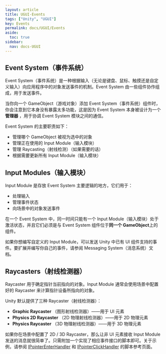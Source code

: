 ```yaml
---
layout: article
title: UGUI-Events
tags: ["Unity", "UGUI"]
key: Events
permalink: docs/UGUI/Events
aside:
  toc: true
sidebar:
  nav: docs-UGUI
---
```

## Event System（事件系统）

Event System（事件系统）是一种根据输入（无论是键盘、鼠标、触摸还是自定义输入）向应用程序中的对象发送事件的机制。Event System 由一些组件协作组成，用于发送事件。

当你向一个 GameObject（游戏对象）添加 Event System（事件系统）组件时，你会注意到它本身没有暴露太多功能，这是因为 Event System 本身被设计为一个 **管理器** ，用于协调 Event System 模块之间的通信。

Event System 的主要职责如下：

* 管理哪个 GameObject 被视为选中的对象
* 管理正在使用的 Input Module（输入模块）
* 管理 Raycasting（射线检测）（如果需要的话）
* 根据需要更新所有 Input Module（输入模块）

## Input Modules（输入模块）

Input Module 是存放 Event System 主要逻辑的地方，它们用于：

* 处理输入
* 管理事件状态
* 向场景中的对象发送事件

在一个 Event System 中，同一时间只能有一个 Input Module（输入模块）处于激活状态，并且它们必须是与 Event System 组件位于**同一个 GameObject**上的组件。

如果你想编写自定义的 Input Module，可以发送 Unity 中已有 UI 组件支持的事件。要扩展并编写你自己的事件，请参阅 Messaging System（消息系统）文档。

## Raycasters（射线检测器）

Raycaster 用于确定指针当前指向的对象。Input Module 通常会使用场景中配置好的 Raycaster 来计算指针设备所指向的对象。

Unity 默认提供了三种 Raycaster（射线检测器）：

* **Graphic Raycaster** （图形射线检测器）——用于 UI 元素
* **Physics 2D Raycaster** （2D 物理射线检测器）——用于 2D 物理元素
* **Physics Raycaster** （3D 物理射线检测器）——用于 3D 物理元素

如果你在场景中配置了 2D / 3D Raycaster，那么让非 UI 元素接收 Input Module 发送的消息就很简单了。只需附加一个实现了相应事件接口的脚本即可。关于示例，请参阅 [IPointerEnterHandler](https://docs.unity.cn/Packages/com.unity.ugui@1.0/api/UnityEngine.EventSystems.IPointerEnterHandler.html) 和 [IPointerClickHandler](https://docs.unity.cn/Packages/com.unity.ugui@1.0/api/UnityEngine.EventSystems.IPointerClickHandler.html) 的脚本参考页面。

